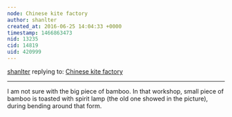 ```yaml
---
node: Chinese kite factory 
author: shanlter
created_at: 2016-06-25 14:04:33 +0000
timestamp: 1466863473
nid: 13235
cid: 14819
uid: 420999
---
```




[shanlter](../profile/shanlter) replying to: [Chinese kite factory ](../notes/shanlter/06-23-2016/chinese-kite-factory)

----
I am not sure with the big piece of bamboo. In that workshop, small piece of bamboo is toasted with spirit lamp (the old one showed in the picture), during bending around that form.